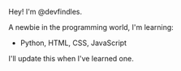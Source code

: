 Hey! I'm @devfindles.

A newbie in the programming world, I'm learning:
- Python, HTML, CSS, JavaScript

I'll update this when I've learned one.
<!---
devfindles/devfindles is a ✨ special ✨ repository because its `README.md` (this file) appears on your GitHub profile.
You can click the Preview link to take a look at your changes.
--->
